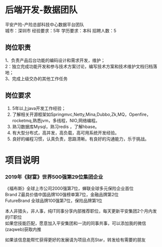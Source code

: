 # 后端开发-数据团队
平安产险-产险总部科技中心数据平台团队  
城市：深圳市 经验要求：5年 学历要求：本科  招聘人数：5

## 岗位职责
1、负责产品后台功能的编码设计和需求开发，维护；         
2：独立完成功能开发和参与技术方案讨论，编写技术方案和技术维护文档归档落地；       
3、完成上级交办的其他工作任务

## 岗位要求
1. 5年以上java开发工作经验；   
2. 了解相关开源框架如Springmvc,Netty,Mina,Dubbo,Zk,MQ，Openfire，rocketmq,熟悉jvm，多线程，NIO,网络编程。   
3. 熟习数据库Mysql，熟习redis ，了解hbase。   
4. 有大型分布式，高并发，高负载，高可用系统开发经验。   
5. 良好的编程习惯，认真负责，思路清晰。有良好的沟通能力，乐于挑战。

# 项目说明

### 2019年《财富》世界500强第29位集团企业
《福布斯》全球上市公司2000强第7位，蝉联全球多元保险企业首位  
Brand Z最具价值中国品牌100强榜单第7位，金融品牌第2位  
FutureBrand 全球品牌100强第7位，保险品牌第1位

本人非猎头，非人事，纯IT同事分享内部推荐职位，每天更新平安集团2个月内发的IT职位  
如果您技能匹配，愿意加入平安集团和一流的同事共事，可以添加我的微信(zaqweb)获取内推 

如果该信息能帮忙获得更好的发展请为项目点亮Star，转发给有需要的朋友




